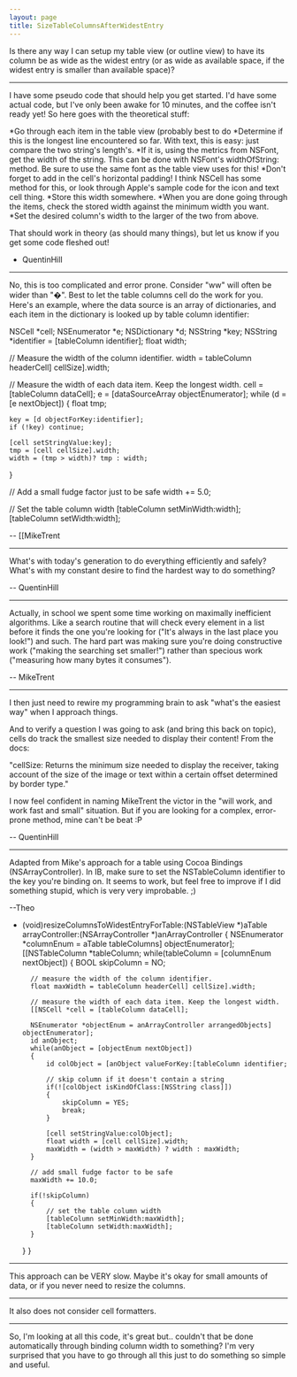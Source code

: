 ```yaml
---
layout: page
title: SizeTableColumnsAfterWidestEntry
---
```




Is there any way I can setup my table view (or outline view) to have its column be as wide as the widest entry (or as wide as available space, if the widest entry is smaller than available space)?

----

I have some pseudo code that should help you get started. I'd have some actual code, but I've only been awake for 10 minutes, and the coffee isn't ready yet! So here goes with the theoretical stuff:


*Go through each item in the table view (probably best to do 
*Determine if this is the longest line encountered so far. With text, this is easy: just compare the two string's length's.
*If it is, using the metrics from NSFont, get the width of the string. This can be done with NSFont's widthOfString: method. Be sure to use the same font as the table view uses for this!
*Don't forget to add in the cell's horizontal padding! I think NSCell has some method for this, or look through Apple's sample code for the icon and text cell thing.
*Store this width somewhere.
*When you are done going through the items, check the stored width against the minimum width you want.
*Set the desired column's width to the larger of the two from above.


That should work in theory (as should many things), but let us know if you get some code fleshed out!

- QuentinHill

----

No, this is too complicated and error prone. Consider "ww" will often be wider than "�". Best to let the table columns cell do the work for you. Here's an example, where the data source is an array of dictionaries, and each item in the dictionary is looked up by table column identifier:

    
NSCell *cell;
NSEnumerator *e;
NSDictionary *d;
NSString *key;
NSString *identifier = [tableColumn identifier];
float width;

// Measure the width of the column identifier.
width = tableColumn headerCell] cellSize].width;

// Measure the width of each data item. Keep the longest width.
cell = [tableColumn dataCell];
e = [dataSourceArray objectEnumerator];
while (d = [e nextObject]) {
    float tmp;
    
    key = [d objectForKey:identifier];
    if (!key) continue;
    
    [cell setStringValue:key];
    tmp = [cell cellSize].width;
    width = (tmp > width)? tmp : width;
}

// Add a small fudge factor just to be safe
width += 5.0;

// Set the table column width
[tableColumn setMinWidth:width];
[tableColumn setWidth:width];


-- [[MikeTrent

----

What's with today's generation to do everything efficiently and safely? What's with my constant desire to find the hardest way to do something?

-- QuentinHill

----

Actually, in school we spent some time working on maximally inefficient algorithms. Like a search routine that will check every element in a list before it finds the one you're looking for ("It's always in the last place you look!") and such. The hard part was making sure you're doing constructive work ("making the searching set smaller!") rather than specious work ("measuring how many bytes it consumes"). 

-- MikeTrent


----

I then just need to rewire my programming brain to ask "what's the easiest way" when I approach things.

And to verify a question I was going to ask (and bring this back on topic), cells do track the smallest size needed to display their content! From the docs:

"cellSize: Returns the minimum size needed to display the receiver, taking account of the size of the image or text within a certain offset determined by border type."

I now feel confident in naming MikeTrent the victor in the "will work, and work fast and small" situation. But if you are looking for a complex, error-prone method, mine can't be beat :P

-- QuentinHill

----

Adapted from Mike's approach for a table using Cocoa Bindings (NSArrayController). In IB, make sure to set the NSTableColumn identifier to the key you're binding on. It seems to work, but feel free to improve if I did something stupid, which is very very improbable. ;)

--Theo

    
- (void)resizeColumnsToWidestEntryForTable:(NSTableView *)aTable arrayController:(NSArrayController *)anArrayController
{
	NSEnumerator *columnEnum = aTable tableColumns] objectEnumerator];
	[[NSTableColumn *tableColumn;
	while(tableColumn = [columnEnum nextObject])
	{
		BOOL skipColumn = NO;
	
		// measure the width of the column identifier.
		float maxWidth = tableColumn headerCell] cellSize].width;

		// measure the width of each data item. Keep the longest width.
		[[NSCell *cell = [tableColumn dataCell];
	
		NSEnumerator *objectEnum = anArrayController arrangedObjects] objectEnumerator];
		id anObject;
		while(anObject = [objectEnum nextObject])
		{
			id colObject = [anObject valueForKey:[tableColumn identifier;
			
			// skip column if it doesn't contain a string
			if(![colObject isKindOfClass:[NSString class]])
			{
				skipColumn = YES;
				break;
			}
			
			[cell setStringValue:colObject];
			float width = [cell cellSize].width;
			maxWidth = (width > maxWidth) ? width : maxWidth;
		}
		
		// add small fudge factor to be safe
		maxWidth += 10.0;

		if(!skipColumn)
		{
			// set the table column width
			[tableColumn setMinWidth:maxWidth];
			[tableColumn setWidth:maxWidth];		
		}
	}
}


----
This approach can be VERY slow. Maybe it's okay for small amounts of data, or if you never need to resize the columns. 

----
It also does not consider cell formatters.

----
So, I'm looking at all this code, it's great but.. couldn't that be done automatically through binding column width to something? I'm very surprised that you have to go through all this just to do something so simple and useful.

